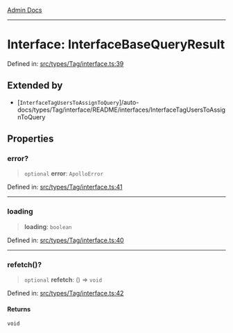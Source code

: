 [Admin Docs](/)

***

# Interface: InterfaceBaseQueryResult

Defined in: [src/types/Tag/interface.ts:39](https://github.com/PalisadoesFoundation/talawa-admin/blob/main/src/types/Tag/interface.ts#L39)

## Extended by

- [`InterfaceTagUsersToAssignToQuery`]/auto-docs/types/Tag/interface/README/interfaces/InterfaceTagUsersToAssignToQuery

## Properties

### error?

> `optional` **error**: `ApolloError`

Defined in: [src/types/Tag/interface.ts:41](https://github.com/PalisadoesFoundation/talawa-admin/blob/main/src/types/Tag/interface.ts#L41)

***

### loading

> **loading**: `boolean`

Defined in: [src/types/Tag/interface.ts:40](https://github.com/PalisadoesFoundation/talawa-admin/blob/main/src/types/Tag/interface.ts#L40)

***

### refetch()?

> `optional` **refetch**: () => `void`

Defined in: [src/types/Tag/interface.ts:42](https://github.com/PalisadoesFoundation/talawa-admin/blob/main/src/types/Tag/interface.ts#L42)

#### Returns

`void`
